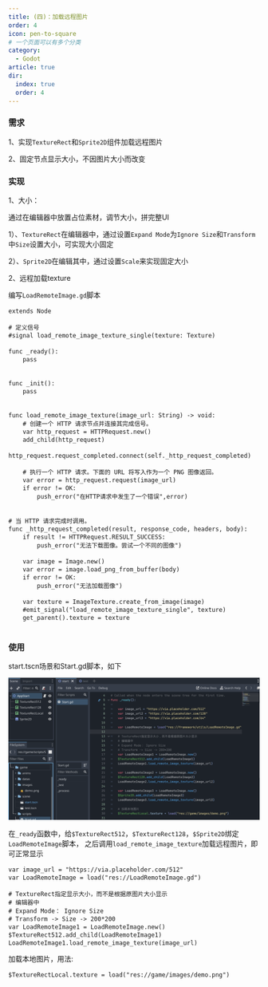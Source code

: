 ```yaml
---
title: (四)：加载远程图片
order: 4
icon: pen-to-square
# 一个页面可以有多个分类
category:
  - Godot
article: true
dir:
  index: true
  order: 4
---
```

### 需求
1、实现`TextureRect`和`Sprite2D`组件加载远程图片

2、固定节点显示大小，不因图片大小而改变


### 实现
1、大小：

通过在编辑器中放置占位素材，调节大小，拼完整UI

1）、`TextureRect`在编辑器中，通过设置`Expand Mode`为`Ignore Size`和`Transform`中`Size`设置大小，可实现大小固定

2）、`Sprite2D`在编辑其中，通过设置`Scale`来实现固定大小


2、远程加载texture

编写`LoadRemoteImage.gd`脚本

```LoadRemoteImage
extends Node

# 定义信号
#signal load_remote_image_texture_single(texture: Texture)

func _ready():
	pass


func _init():
	pass


func load_remote_image_texture(image_url: String) -> void:
	# 创建一个 HTTP 请求节点并连接其完成信号。
	var http_request = HTTPRequest.new()
	add_child(http_request)
	http_request.request_completed.connect(self._http_request_completed)
	
	# 执行一个 HTTP 请求。下面的 URL 将写入作为一个 PNG 图像返回。
	var error = http_request.request(image_url)
	if error != OK:
		push_error("在HTTP请求中发生了一个错误",error)


# 当 HTTP 请求完成时调用。
func _http_request_completed(result, response_code, headers, body):
	if result != HTTPRequest.RESULT_SUCCESS:
		push_error("无法下载图像。尝试一个不同的图像")

	var image = Image.new()
	var error = image.load_png_from_buffer(body)
	if error != OK:
		push_error("无法加载图像")

	var texture = ImageTexture.create_from_image(image)
	#emit_signal("load_remote_image_texture_single", texture)
	get_parent().texture = texture
	
```

### 使用
start.tscn场景和Start.gd脚本，如下

![loadRemoteImage.png](../../../images/godot_v4/practice/loadRemoteImage.png)

在`_ready`函数中，给`$TextureRect512`，`$TextureRect128`，`$Sprite2D`绑定`LoadRemoteImage`脚本，
之后调用`load_remote_image_texture`加载远程图片，即可正常显示

```
var image_url = "https://via.placeholder.com/512"
var LoadRemoteImage = load("res://LoadRemoteImage.gd")	

# TextureRect指定显示大小，而不是根据原图片大小显示
# 编辑器中 
# Expand Mode： Ignore Size
# Transform -> Size -> 200*200
var LoadRemoteImage1 = LoadRemoteImage.new()
$TextureRect512.add_child(LoadRemoteImage1)
LoadRemoteImage1.load_remote_image_texture(image_url)
```


加载本地图片，用法:
```
$TextureRectLocal.texture = load("res://game/images/demo.png")
```